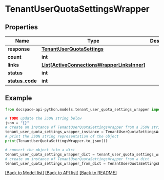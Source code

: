 # TenantUserQuotaSettingsWrapper

## Properties

Name | Type | Description | Notes
------------ | ------------- | ------------- | -------------
**response** | [**TenantUserQuotaSettings**](TenantUserQuotaSettings.md) |  | [optional] 
**count** | **int** |  | [optional] 
**links** | [**List[ActiveConnectionsWrapperLinksInner]**](ActiveConnectionsWrapperLinksInner.md) |  | [optional] 
**status** | **int** |  | [optional] 
**status_code** | **int** |  | [optional] 

## Example

```python
from docspace-api-python.models.tenant_user_quota_settings_wrapper import TenantUserQuotaSettingsWrapper

# TODO update the JSON string below
json = "{}"
# create an instance of TenantUserQuotaSettingsWrapper from a JSON string
tenant_user_quota_settings_wrapper_instance = TenantUserQuotaSettingsWrapper.from_json(json)
# print the JSON string representation of the object
print(TenantUserQuotaSettingsWrapper.to_json())

# convert the object into a dict
tenant_user_quota_settings_wrapper_dict = tenant_user_quota_settings_wrapper_instance.to_dict()
# create an instance of TenantUserQuotaSettingsWrapper from a dict
tenant_user_quota_settings_wrapper_from_dict = TenantUserQuotaSettingsWrapper.from_dict(tenant_user_quota_settings_wrapper_dict)
```
[[Back to Model list]](../README.md#documentation-for-models) [[Back to API list]](../README.md#documentation-for-api-endpoints) [[Back to README]](../README.md)


